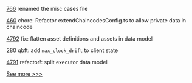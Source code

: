 
[766](https://github.com/hyperledger-labs/fabric-operations-console/pull/766) renamed the misc cases file

[460](https://github.com/hyperledger-labs/fablo/pull/460) chore: Refactor extendChaincodesConfig.ts to allow private data in chaincode

[4792](https://github.com/hyperledger/iroha/pull/4792) fix: flatten asset definitions and assets in data model

[280](https://github.com/hyperledger-labs/yui-ibc-solidity/pull/280) qbft: add `max_clock_drift` to client state

[4791](https://github.com/hyperledger/iroha/pull/4791) refactor!: split executor data model


[See more >>>](https://start-here.hyperledger.org/pull-requests)
